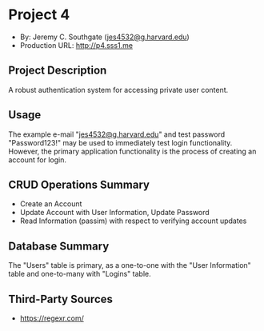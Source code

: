 # Project 4
+ By: Jeremy C. Southgate (jes4532@g.harvard.edu)
+ Production URL: <http://p4.sss1.me>


## Project Description
A robust authentication system for accessing private user content.


## Usage
The example e-mail "jes4532@g.harvard.edu" and test password "Password123!" may be used to immediately test login functionality. However, the primary application functionality is the process of creating an account for login.


## CRUD Operations Summary
+ Create an Account
+ Update Account with User Information, Update Password
+ Read Information (passim) with respect to verifying account updates


## Database Summary
The "Users" table is primary, as a one-to-one with the "User Information" table and one-to-many with "Logins" table.


## Third-Party Sources
+ https://regexr.com/
